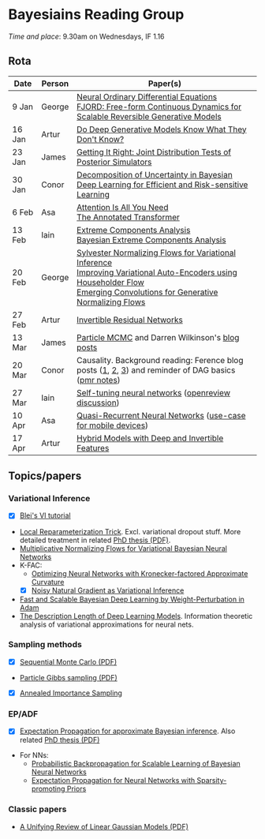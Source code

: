 # Bayesiains Reading Group

*Time and place*: 9.30am on Wednesdays, IF 1.16

## Rota

| Date  | Person | Paper(s) |
| --- | --- | --- |
| 9 Jan | George | [Neural Ordinary Differential Equations](https://arxiv.org/abs/1806.07366)<br/>[FJORD: Free-form Continuous Dynamics for Scalable Reversible Generative Models](https://arxiv.org/abs/1810.01367) |
| 16 Jan | Artur | [Do Deep Generative Models Know What They Don't Know?](https://arxiv.org/abs/1810.09136) |
| 23 Jan | James | [Getting It Right: Joint Distribution Tests of Posterior Simulators](https://www.jstor.org/stable/27590449) |
| 30 Jan | Conor | [Decomposition of Uncertainty in Bayesian Deep Learning for Efficient and Risk-sensitive Learning](https://arxiv.org/abs/1710.07283) |
| 6 Feb | Asa | [Attention Is All You Need](https://arxiv.org/abs/1706.03762) <br/> [The Annotated Transformer](http://nlp.seas.harvard.edu/2018/04/03/attention.html) |
| 13 Feb | Iain | [Extreme Components Analysis](https://papers.nips.cc/paper/2517-extreme-components-analysis) <br/> [Bayesian Extreme Components Analysis](https://www.ics.uci.edu/~welling/publications/papers/BayesianXCA_IJCAI09%28color%29.pdf) |
| 20 Feb | George | [Sylvester Normalizing Flows for Variational Inference](https://arxiv.org/abs/1803.05649) <br/> [Improving Variational Auto-Encoders using Householder Flow](https://arxiv.org/abs/1611.09630) <br/> [Emerging Convolutions for Generative Normalizing Flows](https://arxiv.org/abs/1901.11137) |
| 27 Feb | Artur | [Invertible Residual Networks](https://arxiv.org/abs/1811.00995) |
| 13 Mar | James | [Particle MCMC](http://dx.doi.org/10.1111/j.1467-9868.2009.00736.x) and Darren Wilkinson's [blog posts](https://darrenjw.wordpress.com/2014/01/25/introduction-to-the-particle-gibbs-sampler/) |
| 20 Mar | Conor | Causality. Background reading: Ference blog posts ([1](https://www.inference.vc/untitled/), [2](https://www.inference.vc/causal-inference-2-illustrating-interventions-in-a-toy-example/), [3](https://www.inference.vc/causal-inference-3-counterfactuals/)) and reminder of DAG basics ([pmr notes](https://www.inf.ed.ac.uk/teaching/courses/pmr/18-19/assets/slides/slides03b.pdf)) |
| 27 Mar | Iain | [Self-tuning neural networks](https://arxiv.org/abs/1903.03088) ([openreview discussion](https://openreview.net/forum?id=r1eEG20qKQ)) |
| 10 Apr | Asa | [Quasi-Recurrent Neural Networks](https://arxiv.org/abs/1611.01576) ([use-case for mobile devices](https://ai.googleblog.com/2019/03/rnn-based-handwriting-recognition-in.html))
| 17 Apr | Artur | [Hybrid Models with Deep and Invertible Features](https://arxiv.org/abs/1902.02767) |

## Topics/papers

### Variational Inference

- [x] [Blei's VI tutorial](https://arxiv.org/abs/1601.00670)
- [Local Reparameterization Trick](https://arxiv.org/abs/1506.02557). Excl. variational dropout stuff. More detailed treatment in related [PhD thesis (PDF)](https://www.dropbox.com/s/v6ua3d9yt44vgb3/cover_and_thesis.pdf?raw=1).
- [Multiplicative Normalizing Flows for Variational Bayesian Neural Networks](https://arxiv.org/abs/1703.01961)
- K-FAC:
  - [Optimizing Neural Networks with Kronecker-factored Approximate Curvature](https://arxiv.org/abs/1503.05671)
  - [x] [Noisy Natural Gradient as Variational Inference](https://arxiv.org/abs/1712.02390)
- [Fast and Scalable Bayesian Deep Learning by Weight-Perturbation in Adam](https://arxiv.org/abs/1806.04854)
- [
The Description Length of Deep Learning Models](https://arxiv.org/abs/1802.07044). Information theoretic analysis of variational approximations for neural nets.
  
### Sampling methods

- [x] [Sequential Monte Carlo (PDF)](https://www.stats.ox.ac.uk/~doucet/doucet_defreitas_gordon_smcbookintro.pdf)
- [Particle Gibbs sampling (PDF)](https://www.stats.ox.ac.uk/~doucet/andrieu_doucet_holenstein_PMCMC.pdf)
- [x] [Annealed Importance Sampling](https://arxiv.org/abs/physics/9803008)

### EP/ADF

- [x] [Expectation Propagation for approximate Bayesian inference](https://arxiv.org/abs/1301.2294). Also related [PhD thesis (PDF)](https://tminka.github.io/papers/ep/minka-thesis.pdf)
- For NNs:
  - [Probabilistic Backpropagation for Scalable Learning of Bayesian Neural Networks](https://arxiv.org/abs/1502.05336)
  - [Expectation Propagation for Neural Networks with Sparsity-promoting Priors](https://arxiv.org/abs/1303.6938)
  
### Classic papers

- [A Unifying Review of Linear Gaussian Models (PDF)](http://mlg.eng.cam.ac.uk/zoubin/papers/lds.pdf)
